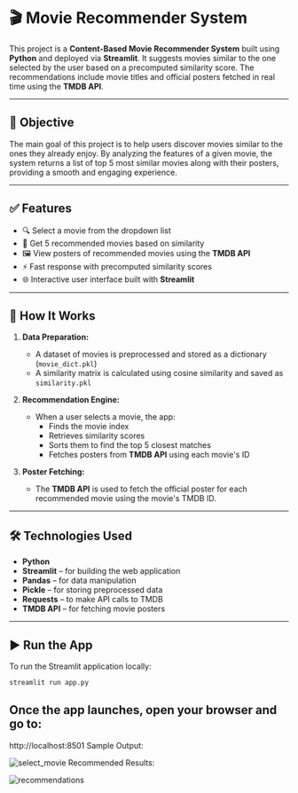 # 🎬 Movie Recommender System

This project is a **Content-Based Movie Recommender System** built using **Python** and deployed via **Streamlit**. It suggests movies similar to the one selected by the user based on a precomputed similarity score. The recommendations include movie titles and official posters fetched in real time using the **TMDB API**.

---

## 📌 Objective

The main goal of this project is to help users discover movies similar to the ones they already enjoy. By analyzing the features of a given movie, the system returns a list of top 5 most similar movies along with their posters, providing a smooth and engaging experience.

---

## ✅ Features

- 🔍 Select a movie from the dropdown list
- 🤖 Get 5 recommended movies based on similarity
- 🖼️ View posters of recommended movies using the **TMDB API**
- ⚡ Fast response with precomputed similarity scores
- 🌐 Interactive user interface built with **Streamlit**

---

## 🧠 How It Works

1. **Data Preparation:**
   - A dataset of movies is preprocessed and stored as a dictionary (`movie_dict.pkl`)
   - A similarity matrix is calculated using cosine similarity and saved as `similarity.pkl`

2. **Recommendation Engine:**
   - When a user selects a movie, the app:
     - Finds the movie index
     - Retrieves similarity scores
     - Sorts them to find the top 5 closest matches
     - Fetches posters from **TMDB API** using each movie's ID

3. **Poster Fetching:**
   - The **TMDB API** is used to fetch the official poster for each recommended movie using the movie's TMDB ID.

---

## 🛠️ Technologies Used

- **Python**
- **Streamlit** – for building the web application
- **Pandas** – for data manipulation
- **Pickle** – for storing preprocessed data
- **Requests** – to make API calls to TMDB
- **TMDB API** – for fetching movie posters

---


## ▶️ Run the App

To run the Streamlit application locally:

```bash
streamlit run app.py
```

## Once the app launches, open your browser and go to:
http://localhost:8501
Sample Output:

![select_movie](https://github.com/user-attachments/assets/843c0a73-2e93-4715-834f-3ba3ea60153c)
 Recommended Results:

 ![recommendations](https://github.com/user-attachments/assets/94f62f2a-44e5-4465-add6-d00cc4e5e8de)




